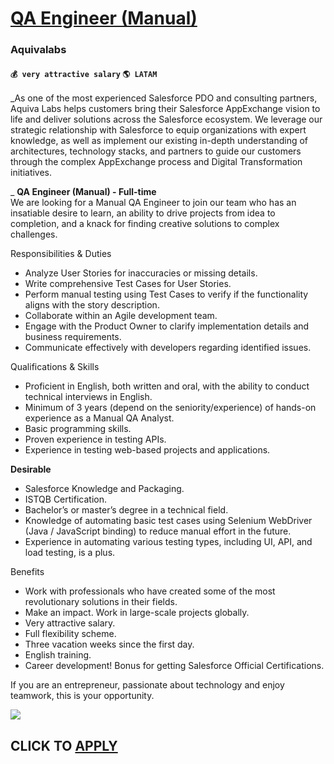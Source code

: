 # [QA Engineer (Manual)](https://www.remotewlb.com/apply/qa-engineer-manual-43996)  
### Aquivalabs  
#### `💰 very attractive salary` `🌎 LATAM`  

_As one of the most experienced Salesforce PDO and consulting partners, Aquiva Labs helps customers bring their Salesforce AppExchange vision to life and deliver solutions across the Salesforce ecosystem. We leverage our strategic relationship with Salesforce to equip organizations with expert knowledge, as well as implement our existing in-depth understanding of architectures, technology stacks, and partners to guide our customers through the complex AppExchange process and Digital Transformation initiatives.  
  
_ **QA Engineer (Manual) - Full-time**  
We are looking for a Manual QA Engineer to join our team who has an insatiable desire to learn, an ability to drive projects from idea to completion, and a knack for finding creative solutions to complex challenges.

  
  

Responsibilities & Duties

  * Analyze User Stories for inaccuracies or missing details.
  * Write comprehensive Test Cases for User Stories.
  * Perform manual testing using Test Cases to verify if the functionality aligns with the story description.
  * Collaborate within an Agile development team.
  * Engage with the Product Owner to clarify implementation details and business requirements.
  * Communicate effectively with developers regarding identified issues.

  
  

Qualifications & Skills

  * Proficient in English, both written and oral, with the ability to conduct technical interviews in English.
  * Minimum of 3 years (depend on the seniority/experience) of hands-on experience as a Manual QA Analyst.
  * Basic programming skills.
  * Proven experience in testing APIs.
  * Experience in testing web-based projects and applications.

 **Desirable**

  * Salesforce Knowledge and Packaging.
  * ISTQB Certification.
  * Bachelor’s or master’s degree in a technical field.
  * Knowledge of automating basic test cases using Selenium WebDriver (Java / JavaScript binding) to reduce manual effort in the future.
  * Experience in automating various testing types, including UI, API, and load testing, is a plus.

  
  

Benefits

  * Work with professionals who have created some of the most revolutionary solutions in their fields.
  * Make an impact. Work in large-scale projects globally.
  * Very attractive salary.
  * Full flexibility scheme.
  * Three vacation weeks since the first day.
  * English training.
  * Career development! Bonus for getting Salesforce Official Certifications.

If you are an entrepreneur, passionate about technology and enjoy teamwork, this is your opportunity.

  

![](https://remotive.com/job/track/1898688/blank.gif?source=public_api)  
## CLICK TO [APPLY](https://www.remotewlb.com/apply/qa-engineer-manual-43996)

